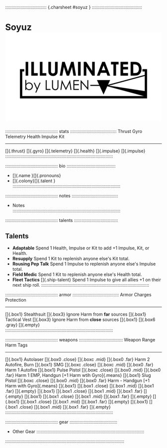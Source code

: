 ::::::::::::::::::::::::::::::::: {.charsheet #soyuz    } ::::::::::::::::::::::::::::::::::::::::
# Soyuz    ![Illuminated by LUMEN](art/lumen-dark.png)

:::::::::::::::::::::::::::::::::::::::::: stats :::::::::::::::::::::::::::::::::::::
 Thrust       Gyro      Telemetry      Health      Impulse      Kit
--------     ------    -----------    --------    ----------   -----
 []{.thrust} []{.gyro} []{.telemetry} []{.health} []{.impulse} []{.impulse}
::::::::::::::::::::::::::::::::::::::::::::::::::::::::::::::::::::::::::::::::::::::

:::::::::::::::::::::::::::::::::::::::::: bio :::::::::::::::::::::::::::::::::::::::
- []{.name  }[]{.pronouns}
- []{.colony}[]{.talent  }  
::::::::::::::::::::::::::::::::::::::::::::::::::::::::::::::::::::::::::::::::::::::

:::::::::::::::::::::::::::::::::::::::::: notes :::::::::::::::::::::::::::::::::::::
- Notes       
::::::::::::::::::::::::::::::::::::::::::::::::::::::::::::::::::::::::::::::::::::::

:::::::::::::::::::::::::::::::::::::::::: talents :::::::::::::::::::::::::::::::::::
## Talents

- **Adaptable** Spend 1 Health, Impulse or Kit to add +1 Impulse, Kit, or Health.
- **Resupply** Spend 1 Kit to replenish anyone else's Kit total.
- **Rousing Pep Talk** Spend 1 Impulse to replenish anyone else's Impulse total.
- **Field Medic** Spend 1 Kit to replenish anyone else's Health total.
- **Fleet Tactics** []{.ship-talent} Spend 1 Impulse to give all allies +1 on their next ship roll.
::::::::::::::::::::::::::::::::::::::::::::::::::::::::::::::::::::::::::::::::::::::

:::::::::::::::::::::::::::::::::::::::::: armor :::::::::::::::::::::::::::::::::::::
Armor                     Charges         Protection                           
-------------             --------------- -----------                                   
[]{.box1} Stealthsuit     []{.box3}       Ignore Harm from **far** sources
[]{.box1} Tactical Vest   []{.box3}       Ignore Harm from **close** sources
[]{.box1}                 []{.box6 .gray} []{.empty}                            
::::::::::::::::::::::::::::::::::::::::::::::::::::::::::::::::::::::::::::::::::::::

:::::::::::::::::::::::::::::::::::::::::: weapons :::::::::::::::::::::::::::::::::::
Weapon                    Range                                          Harm    Tags
---------------           ---                                            ------  -------
[]{.box1} Autolaser       []{.box0 .close} []{.boxc .mid} []{.box0 .far} Harm 2  Autofire, Burn
[]{.box1} SMG             []{.boxc .close} []{.boxc .mid} []{.box0 .far} Harm 1  Autofire
[]{.box1} Pulse Pistol    []{.boxc .close} []{.box0 .mid} []{.box0 .far} Harm 1  EMP, Handgun [+1 Harm wtih Gyro]{.means}
[]{.box1} Slug Pistol     []{.boxc .close} []{.box0 .mid} []{.box0 .far} Harm -  Handgun [+1 Harm with Gyro]{.means}
[]{.box1}                 []{.box1 .close} []{.box1 .mid} []{.box1 .far}         []{.empty}
[]{.box1}                 []{.box1 .close} []{.box1 .mid} []{.box1 .far}         []{.empty}
[]{.box1}                 []{.box1 .close} []{.box1 .mid} []{.box1 .far}         []{.empty}
[]{.box1}                 []{.box1 .close} []{.box1 .mid} []{.box1 .far}         []{.empty}
[]{.box1}                 []{.box1 .close} []{.box1 .mid} []{.box1 .far}         []{.empty}
::::::::::::::::::::::::::::::::::::::::::::::::::::::::::::::::::::::::::::::::::::::

:::::::::::::::::::::::::::::::::::::::::: gear ::::::::::::::::::::::::::::::::::::::
- Other Gear
::::::::::::::::::::::::::::::::::::::::::::::::::::::::::::::::::::::::::::::::::::::


:::::::::::::::::::::::::::::::::::::::::::::::::::::::::::::::::::::::::::::::::::::::::::::::

